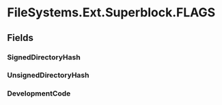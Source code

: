 ﻿


# FileSystems.Ext.Superblock.FLAGS

## Fields

### SignedDirectoryHash

### UnsignedDirectoryHash

### DevelopmentCode
